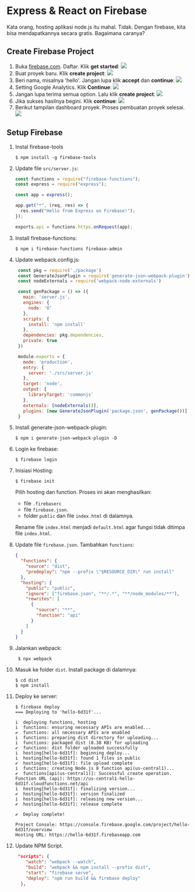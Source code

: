 # Express & React on Firebase

Kata orang, hosting aplikasi node.js itu mahal. Tidak. Dengan firebase, kita bisa mendapatkannya secara gratis. Bagaimana caranya?

## Create Firebase Project

1. Buka [firebase.com](http://firebase.com). Daftar. Klik **get started**:
   ![](images/register.png)
2. Buat proyek baru. Klik **create project**:
   ![](images/create_project.png)
3. Beri nama, misalnya 'hello'. Jangan lupa klik **accept** dan **continue**:
   ![](images/step1.png)
4. Setting Google Analytics. Klik **Continue**:
   ![](images/step2.png)
5. Jangan lupa terima semua option. Lalu klik **create project**:
   ![](images/step3.png)
6. Jika sukses hasilnya begini. Klik **continue**:
   ![](images/create_sukses.png)
7. Berikut tampilan dashboard proyek. Proses pembuatan proyek selesai.
   ![](images/dashboard.png)

## Setup Firebase

1. Instal firebase-tools
   ```
   $ npm install -g firebase-tools
   ```
2. Update file `src/server.js`:

   ```js
   const functions = require("firebase-functions");
   const express = require("express");

   const app = express();

   app.get("*", (req, res) => {
     res.send("Hello from Express on Firebase!");
   });

   exports.api = functions.https.onRequest(app);
   ```

3. Install firebase-functions:
   ```
   $ npm i firebase-functions firebase-admin
   ```
4. Update webpack.config.js:

   ```js
    const pkg = require('./package')
    const GenerateJsonPlugin = require('generate-json-webpack-plugin')
    const nodeExternals = require('webpack-node-externals')

    const genPackage = () => ({
      main: 'server.js',
      engines: {
        node: '8'
      },
      scripts: {
        install: 'npm install'
      },
      dependencies: pkg.dependencies,
      private: true
    })

    module.exports = {
      mode: 'production',
      entry: {
        server: './src/server.js'
      },
      target: 'node',
      output: {
        libraryTarget: 'commonjs'
      },
      externals: [nodeExternals()],
      plugins: [new GenerateJsonPlugin('package.json', genPackage())]
    }
   ```

5. Install generate-json-webpack-plugin:
   ```
   $ npm i generate-json-webpack-plugin -D
   ```
6. Login ke firebase:
   ```
   $ firebase login
   ```
7. Inisiasi Hosting:

   ```
   $ firebase init
   ```
   Pilih hosting dan function. Proses ini akan menghasilkan:

   - file `.firebaserc`
   - file `firebase.json`.
   - folder `public` dan file `index.html` di dalamnya.

   Rename file `index.html` menjadi `default.html` agar fungsi tidak ditimpa file `index.html`.

8. Update file `firebase.json`. Tambahkan `functions`:
   ```json
   {
     "functions": {
       "source": "dist",
       "predeploy": "npm --prefix \"$RESOURCE_DIR\" run install"
     },
     "hosting": {
       "public": "public",
       "ignore": ["firebase.json", "**/.*", "**/node_modules/**"],
       "rewrites": [
         {
           "source": "**",
           "function": "api"
         }
       ]
     }
   }
   ```
9. Jalankan webpack:
   ```
    $ npx webpack
   ```
10. Masuk ke folder `dist`. Install package di dalamnya:

    ```
    $ cd dist
    $ npm install
    ```

11. Deploy ke server:

    ```
    $ firebase deploy
    === Deploying to 'hello-6d31f'...

    i  deploying functions, hosting
    i  functions: ensuring necessary APIs are enabled...
    ✔  functions: all necessary APIs are enabled
    i  functions: preparing dist directory for uploading...
    i  functions: packaged dist (8.38 KB) for uploading
    ✔  functions: dist folder uploaded successfully
    i  hosting[hello-6d31f]: beginning deploy...
    i  hosting[hello-6d31f]: found 1 files in public
    ✔  hosting[hello-6d31f]: file upload complete
    i  functions: creating Node.js 8 function api(us-central1)...
    ✔  functions[api(us-central1)]: Successful create operation.
    Function URL (api): https://us-central1-hello-6d31f.cloudfunctions.net/api
    i  hosting[hello-6d31f]: finalizing version...
    ✔  hosting[hello-6d31f]: version finalized
    i  hosting[hello-6d31f]: releasing new version...
    ✔  hosting[hello-6d31f]: release complete

    ✔  Deploy complete!

    Project Console: https://console.firebase.google.com/project/hello-6d31f/overview
    Hosting URL: https://hello-6d31f.firebaseapp.com
    ```

12. Update NPM Script.
    ```json
     "scripts": {
        "watch": "webpack --watch",
        "build": "webpack && npm install --prefix dist",
        "start": "firebase serve",
        "deploy": "npm run build && firebase deploy"
      },
    ```
